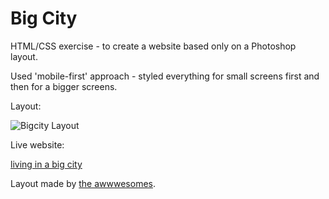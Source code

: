 # Big City

HTML/CSS exercise - to create a website based only on a Photoshop layout.

Used 'mobile-first' approach - styled everything for small screens first and then for a bigger screens.

Layout:

![Bigcity Layout](/layout.png)

Live website:

[living in a big city](https://plkujaw.github.io/bigcity/)

Layout made by [the awwwesomes](https://theawwwesomes.org/).
